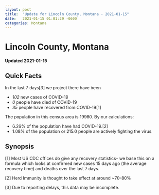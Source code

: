 ```yaml
---
layout: post
title:  "Update for Lincoln County, Montana - 2021-01-15"
date:   2021-01-15 01:01:29 -0600
categories: Montana
---
```


# Lincoln County, Montana
#### Updated 2021-01-15

## Quick Facts

In the last 7 days[3] we project there have been
- *102* new cases of COVID-19
- *0* people have died of COVID-19
- *35* people have recovered from COVID-19[1]

The population in this census area is 19980. By our calculations:
- 6.26% of the population have had COVID-19.[2]
- 1.08% of the population or 215.0 people are actively fighting the virus.

## Synopsis




[1] Most US CDC offices do give any recovery statistics- we base this on a formula which looks at confirmed new cases
15 days ago (the average recovery time) and deaths over the last 7 days.

[2] Herd Immunity is thought to take effect at around ~70-80%

[3] Due to reporting delays, this data may be incomplete.
 
    